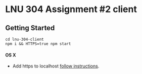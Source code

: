 # LNU 304 Assignment #2 client

## Getting Started

```
cd lnu-304-client
npm i && HTTPS=true npm start
```

#### OS X

- Add https to localhost [follow instructions](https://medium.freecodecamp.org/how-to-get-https-working-on-your-local-development-environment-in-5-minutes-7af615770eec).
